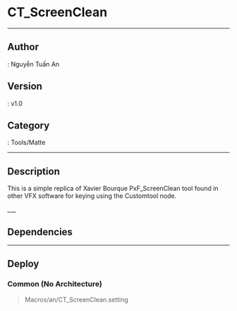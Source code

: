 # CT_ScreenClean
___

## Author
 : Nguyễn Tuấn An

## Version
 : v1.0

## Category
 : Tools/Matte
___

## Description
<p>This is a simple replica of Xavier Bourque PxF_ScreenClean tool found in other VFX software for keying using the Customtool node.</p>___

## Dependencies


___

## Deploy

### Common (No Architecture)

> Macros/an/CT_ScreenClean.setting  
